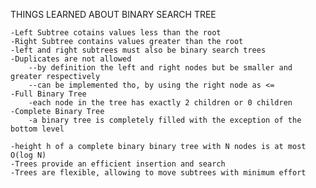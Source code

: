 THINGS LEARNED ABOUT BINARY SEARCH TREE

    -Left Subtree cotains values less than the root
    -Right Subtree contains values greater than the root
    -left and right subtrees must also be binary search trees
    -Duplicates are not allowed
        --by definition the left and right nodes but be smaller and greater respectively
        --can be implemented tho, by using the right node as <= 
    -Full Binary Tree
        -each node in the tree has exactly 2 children or 0 children
    -Complete Binary Tree
        -a binary tree is completely filled with the exception of the bottom level

    -height h of a complete binary binary tree with N nodes is at most O(log N)
    -Trees provide an efficient insertion and search
    -Trees are flexible, allowing to move subtrees with minimum effort
    
